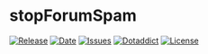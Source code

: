 # stopForumSpam

[![Release](https://img.shields.io/github/v/release/franck-paul/stopForumSpam)](https://github.com/franck-paul/stopForumSpam/releases)
[![Date](https://img.shields.io/github/release-date/franck-paul/stopForumSpam)](https://github.com/franck-paul/stopForumSpam/releases)
[![Issues](https://img.shields.io/github/issues/franck-paul/stopForumSpam)](https://github.com/franck-paul/stopForumSpam/issues)
[![Dotaddict](https://img.shields.io/badge/dotaddict-official-green.svg)](https://plugins.dotaddict.org/dc2/details/stopForumSpam)
[![License](https://img.shields.io/github/license/franck-paul/stopForumSpam)](https://github.com/franck-paul/stopForumSpam/blob/master/LICENSE)

